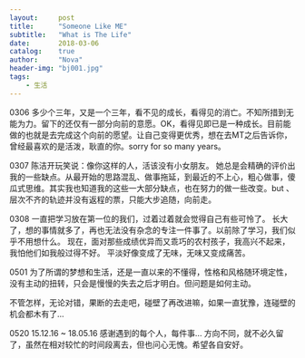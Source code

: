 ```yaml
---
layout:     post
title:      "Someone Like ME"
subtitle:   "What is The Life"
date:       2018-03-06
catalog:    true
author:     "Nova"
header-img: "bj001.jpg"
tags:
    - 生活
---
```



0306
多少个三年，又是一个三年，看不见的成长，看得见的消亡。不知所措到无能为力。留下的还仅有一部分向前的意愿。OK，看得见即已是一种成长。目前能做的也就是去完成这个向前的愿望。让自己变得更优秀，想在去MT之后告诉你，曾经最喜欢的是活泼，耿直的你。sorry  for  so  many  years。

0307
陈洁开玩笑说：像你这样的人，活该没有小女朋友。
她总是会精确的评价出我的一些缺点。从最开始的思路混乱、做事拖延，到最近的不上心，粗心做事，傻瓜式思维。其实我也知道我的这些一大部分缺点，也在努力的做一些改变。but 、层次不齐的轨迹并没有返程的票，只能大步追随，向前走。

0308
一直把学习放在第一位的我们，过着过着就会觉得自己有些可怜了。
长大了，想的事情就多了，再也无法没有杂念的专注一件事了。以前除了学习，我们似乎不用想什么。
现在，面对那些成绩优异而又乖巧的农村孩子，我高兴不起来，我怕他们如我般过得不好。
平淡好像变成了无味，无味又变成痛苦。

0501
为了所谓的梦想和生活，还是一直以来的不懂得，性格和风格随环境定性，没有主动的扭转，只会是慢慢的失去之后才明白。但问题是如何主动。

不管怎样，无论对错，果断的去走吧，碰壁了再改进嘛，如果一直犹豫，连碰壁的机会都木有了...

0520
15.12.16 ~ 18.05.16 感谢遇到的每个人，每件事... 方向不同，就不必久留了，虽然在相对较忙的时间段离去，但也问心无愧。希望各自安好。
